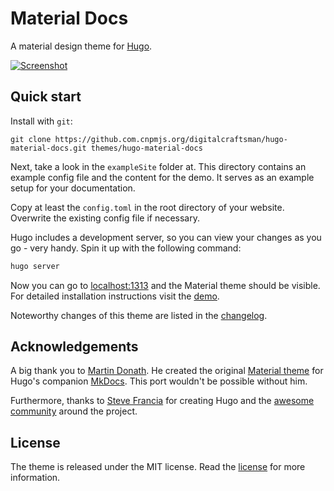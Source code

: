 # Material Docs

A material design theme for [Hugo](https://gohugo.io).

[![Screenshot](https://raw.githubusercontent.com/digitalcraftsman/hugo-material-docs/master/static/images/screen.png)](https://digitalcraftsman.github.io/hugo-material-docs/)

## Quick start

Install with `git`:


    git clone https://github.com.cnpmjs.org/digitalcraftsman/hugo-material-docs.git themes/hugo-material-docs


Next, take a look in the `exampleSite` folder at. This directory contains an example config file and the content for the demo. It serves as an example setup for your documentation. 

Copy at least the `config.toml` in the root directory of your website. Overwrite the existing config file if necessary. 

Hugo includes a development server, so you can view your changes as you go -
very handy. Spin it up with the following command:

``` sh
hugo server
```

Now you can go to [localhost:1313](http://localhost:1313) and the Material
theme should be visible. For detailed installation instructions visit the [demo](http://themes.gohugo.io/theme/material-docs/).

Noteworthy changes of this theme are listed in the [changelog](https://github.com.cnpmjs.org/digitalcraftsman/hugo-material-docs/blob/master/CHANGELOG.md).

## Acknowledgements

A big thank you to [Martin Donath](https://github.com.cnpmjs.org/squidfunk). He created the original [Material theme](https://github.com.cnpmjs.org/squidfunk/mkdocs-material) for Hugo's companion [MkDocs](http://www.mkdocs.org/). This port wouldn't be possible without him.

Furthermore, thanks to [Steve Francia](https://gihub.com/spf13) for creating Hugo and the [awesome community](https://github.com.cnpmjs.org/spf13/hugo/graphs/contributors) around the project.

## License

The theme is released under the MIT license. Read the [license](https://github.com.cnpmjs.org/digitalcraftsman/hugo-material-docs/blob/master/LICENSE.md) for more information.

